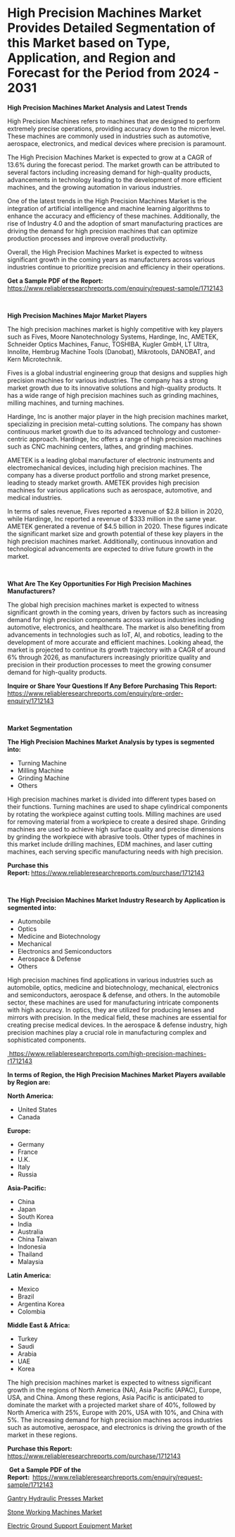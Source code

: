 <p><h1>High Precision Machines Market Provides Detailed Segmentation of this Market based on Type, Application, and Region and Forecast for the Period from 2024 - 2031</h1></p><p><strong>High Precision Machines Market Analysis and Latest Trends</strong></p>
<p><p>High Precision Machines refers to machines that are designed to perform extremely precise operations, providing accuracy down to the micron level. These machines are commonly used in industries such as automotive, aerospace, electronics, and medical devices where precision is paramount.</p><p>The High Precision Machines Market is expected to grow at a CAGR of 13.6% during the forecast period. The market growth can be attributed to several factors including increasing demand for high-quality products, advancements in technology leading to the development of more efficient machines, and the growing automation in various industries. </p><p>One of the latest trends in the High Precision Machines Market is the integration of artificial intelligence and machine learning algorithms to enhance the accuracy and efficiency of these machines. Additionally, the rise of Industry 4.0 and the adoption of smart manufacturing practices are driving the demand for high precision machines that can optimize production processes and improve overall productivity.</p><p>Overall, the High Precision Machines Market is expected to witness significant growth in the coming years as manufacturers across various industries continue to prioritize precision and efficiency in their operations.</p></p>
<p><strong>Get a Sample PDF of the Report:&nbsp;</strong> <a href="https://www.reliableresearchreports.com/enquiry/request-sample/1712143">https://www.reliableresearchreports.com/enquiry/request-sample/1712143</a></p>
<p>&nbsp;</p>
<p><strong>High Precision Machines Major Market Players</strong></p>
<p><p>The high precision machines market is highly competitive with key players such as Fives, Moore Nanotechnology Systems, Hardinge, Inc, AMETEK, Schneider Optics Machines, Fanuc, TOSHIBA, Kugler GmbH, LT Ultra, Innolite, Hembrug Machine Tools (Danobat), Mikrotools, DANOBAT, and Kern Microtechnik. </p><p>Fives is a global industrial engineering group that designs and supplies high precision machines for various industries. The company has a strong market growth due to its innovative solutions and high-quality products. It has a wide range of high precision machines such as grinding machines, milling machines, and turning machines.</p><p>Hardinge, Inc is another major player in the high precision machines market, specializing in precision metal-cutting solutions. The company has shown continuous market growth due to its advanced technology and customer-centric approach. Hardinge, Inc offers a range of high precision machines such as CNC machining centers, lathes, and grinding machines.</p><p>AMETEK is a leading global manufacturer of electronic instruments and electromechanical devices, including high precision machines. The company has a diverse product portfolio and strong market presence, leading to steady market growth. AMETEK provides high precision machines for various applications such as aerospace, automotive, and medical industries.</p><p>In terms of sales revenue, Fives reported a revenue of $2.8 billion in 2020, while Hardinge, Inc reported a revenue of $333 million in the same year. AMETEK generated a revenue of $4.5 billion in 2020. These figures indicate the significant market size and growth potential of these key players in the high precision machines market. Additionally, continuous innovation and technological advancements are expected to drive future growth in the market.</p></p>
<p>&nbsp;</p>
<p><strong>What Are The Key Opportunities For High Precision Machines Manufacturers?</strong></p>
<p><p>The global high precision machines market is expected to witness significant growth in the coming years, driven by factors such as increasing demand for high precision components across various industries including automotive, electronics, and healthcare. The market is also benefiting from advancements in technologies such as IoT, AI, and robotics, leading to the development of more accurate and efficient machines. Looking ahead, the market is projected to continue its growth trajectory with a CAGR of around 6% through 2026, as manufacturers increasingly prioritize quality and precision in their production processes to meet the growing consumer demand for high-quality products.</p></p>
<p><strong>Inquire or Share Your Questions If Any Before Purchasing This Report:</strong> <a href="https://www.reliableresearchreports.com/enquiry/pre-order-enquiry/1712143">https://www.reliableresearchreports.com/enquiry/pre-order-enquiry/1712143</a></p>
<p>&nbsp;</p>
<p><strong>Market Segmentation</strong></p>
<p><strong>The High Precision Machines Market Analysis by types is segmented into:</strong></p>
<p><ul><li>Turning Machine</li><li>Milling Machine</li><li>Grinding Machine</li><li>Others</li></ul></p>
<p><p>High precision machines market is divided into different types based on their functions. Turning machines are used to shape cylindrical components by rotating the workpiece against cutting tools. Milling machines are used for removing material from a workpiece to create a desired shape. Grinding machines are used to achieve high surface quality and precise dimensions by grinding the workpiece with abrasive tools. Other types of machines in this market include drilling machines, EDM machines, and laser cutting machines, each serving specific manufacturing needs with high precision.</p></p>
<p><strong>Purchase this Report:&nbsp;</strong><a href="https://www.reliableresearchreports.com/purchase/1712143">https://www.reliableresearchreports.com/purchase/1712143</a></p>
<p>&nbsp;</p>
<p><strong>The High Precision Machines Market Industry Research by Application is segmented into:</strong></p>
<p><ul><li>Automobile</li><li>Optics</li><li>Medicine and Biotechnology</li><li>Mechanical</li><li>Electronics and Semiconductors</li><li>Aerospace & Defense</li><li>Others</li></ul></p>
<p><p>High precision machines find applications in various industries such as automobile, optics, medicine and biotechnology, mechanical, electronics and semiconductors, aerospace & defense, and others. In the automobile sector, these machines are used for manufacturing intricate components with high accuracy. In optics, they are utilized for producing lenses and mirrors with precision. In the medical field, these machines are essential for creating precise medical devices. In the aerospace & defense industry, high precision machines play a crucial role in manufacturing complex and sophisticated components.</p></p>
<p><a href="https://www.reliableresearchreports.com/high-precision-machines-r1712143">&nbsp;https://www.reliableresearchreports.com/high-precision-machines-r1712143</a></p>
<p><strong>In terms of Region, the High Precision Machines Market Players available by Region are:</strong></p>
<p>
    <p> <strong> North America: </strong>
        <ul>
            <li>United States</li>
            <li>Canada</li>
        </ul>
        </p> 
    <p> <strong> Europe: </strong>
        <ul>
            <li>Germany</li>
            <li>France</li>
            <li>U.K.</li>
            <li>Italy</li>
            <li>Russia</li>
        </ul>
        </p> 
    <p> <strong> Asia-Pacific: </strong>
        <ul>
            <li>China</li>
            <li>Japan</li>
            <li>South Korea</li>
            <li>India</li>
            <li>Australia</li>
            <li>China Taiwan</li>
            <li>Indonesia</li>
            <li>Thailand</li>
            <li>Malaysia</li>
        </ul>
        </p> 
    <p> <strong> Latin America: </strong>
        <ul>
            <li>Mexico</li>
            <li>Brazil</li>
            <li>Argentina Korea</li>
            <li>Colombia</li>
        </ul>
        </p> 
    <p> <strong> Middle East & Africa: </strong>
        <ul>
            <li>Turkey</li>
            <li>Saudi</li>
            <li>Arabia</li>
            <li>UAE</li>
            <li>Korea</li>
        </ul>
    </p>
    </p>
<p><p>The high precision machines market is expected to witness significant growth in the regions of North America (NA), Asia Pacific (APAC), Europe, USA, and China. Among these regions, Asia Pacific is anticipated to dominate the market with a projected market share of 40%, followed by North America with 25%, Europe with 20%, USA with 10%, and China with 5%. The increasing demand for high precision machines across industries such as automotive, aerospace, and electronics is driving the growth of the market in these regions.</p></p>
<p><strong>Purchase this Report: </strong><a href="https://www.reliableresearchreports.com/purchase/1712143">https://www.reliableresearchreports.com/purchase/1712143</a></p>
<p>&nbsp;<strong>Get a Sample PDF of the Report:&nbsp;&nbsp;</strong><a href="https://www.reliableresearchreports.com/enquiry/request-sample/1712143">https://www.reliableresearchreports.com/enquiry/request-sample/1712143</a></p>
<p><strong></strong></p>
<p><p><a href="https://view.publitas.com/reportprime-1/gantry-hydraulic-presses-market-investigation-industry-evolution-and-forecast-till-2031/">Gantry Hydraulic Presses Market</a></p><p><a href="https://github.com/nicholepatriciadoylenwnrjr0/Market-Research-Report-List-3/blob/main/stone-working-machines-market.md">Stone Working Machines Market</a></p><p><a href="https://github.com/gamblestampleyjenny50m5sl6/Market-Research-Report-List-3/blob/main/electric-ground-support-equipment-market.md">Electric Ground Support Equipment Market</a></p></p>